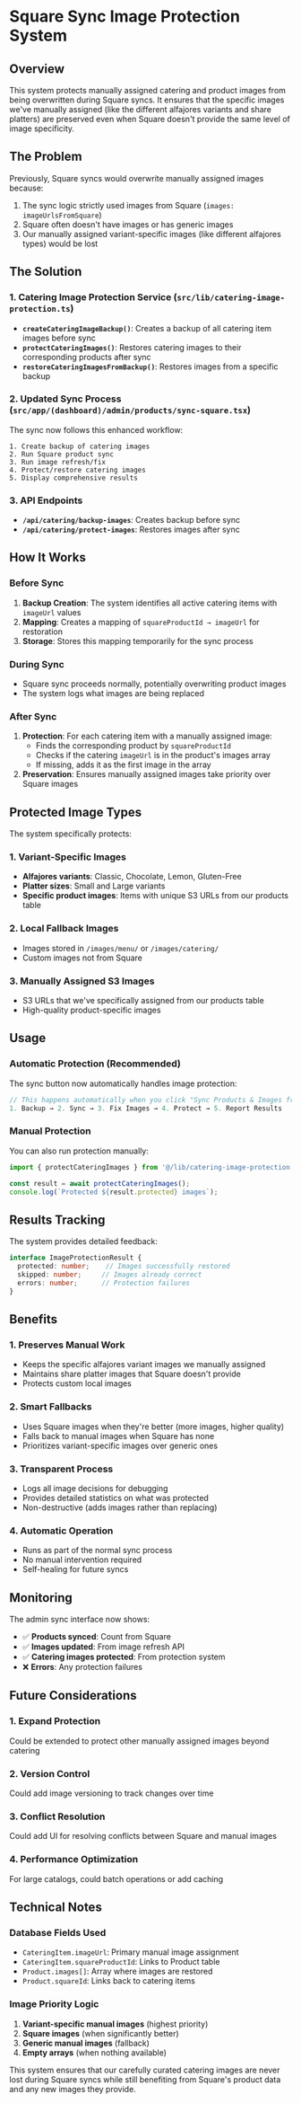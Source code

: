 # Square Sync Image Protection System

## Overview
This system protects manually assigned catering and product images from being overwritten during Square syncs. It ensures that the specific images we've manually assigned (like the different alfajores variants and share platters) are preserved even when Square doesn't provide the same level of image specificity.

## The Problem
Previously, Square syncs would overwrite manually assigned images because:
1. The sync logic strictly used images from Square (`images: imageUrlsFromSquare`)
2. Square often doesn't have images or has generic images
3. Our manually assigned variant-specific images (like different alfajores types) would be lost

## The Solution

### 1. Catering Image Protection Service (`src/lib/catering-image-protection.ts`)
- **`createCateringImageBackup()`**: Creates a backup of all catering item images before sync
- **`protectCateringImages()`**: Restores catering images to their corresponding products after sync
- **`restoreCateringImagesFromBackup()`**: Restores images from a specific backup

### 2. Updated Sync Process (`src/app/(dashboard)/admin/products/sync-square.tsx`)
The sync now follows this enhanced workflow:

```
1. Create backup of catering images
2. Run Square product sync
3. Run image refresh/fix
4. Protect/restore catering images
5. Display comprehensive results
```

### 3. API Endpoints
- **`/api/catering/backup-images`**: Creates backup before sync
- **`/api/catering/protect-images`**: Restores images after sync

## How It Works

### Before Sync
1. **Backup Creation**: The system identifies all active catering items with `imageUrl` values
2. **Mapping**: Creates a mapping of `squareProductId → imageUrl` for restoration
3. **Storage**: Stores this mapping temporarily for the sync process

### During Sync
- Square sync proceeds normally, potentially overwriting product images
- The system logs what images are being replaced

### After Sync
1. **Protection**: For each catering item with a manually assigned image:
   - Finds the corresponding product by `squareProductId`
   - Checks if the catering `imageUrl` is in the product's images array
   - If missing, adds it as the first image in the array
2. **Preservation**: Ensures manually assigned images take priority over Square images

## Protected Image Types

The system specifically protects:

### 1. Variant-Specific Images
- **Alfajores variants**: Classic, Chocolate, Lemon, Gluten-Free
- **Platter sizes**: Small and Large variants
- **Specific product images**: Items with unique S3 URLs from our products table

### 2. Local Fallback Images
- Images stored in `/images/menu/` or `/images/catering/`
- Custom images not from Square

### 3. Manually Assigned S3 Images
- S3 URLs that we've specifically assigned from our products table
- High-quality product-specific images

## Usage

### Automatic Protection (Recommended)
The sync button now automatically handles image protection:

```typescript
// This happens automatically when you click "Sync Products & Images from Square"
1. Backup → 2. Sync → 3. Fix Images → 4. Protect → 5. Report Results
```

### Manual Protection
You can also run protection manually:

```typescript
import { protectCateringImages } from '@/lib/catering-image-protection';

const result = await protectCateringImages();
console.log(`Protected ${result.protected} images`);
```

## Results Tracking

The system provides detailed feedback:

```typescript
interface ImageProtectionResult {
  protected: number;    // Images successfully restored
  skipped: number;     // Images already correct
  errors: number;      // Protection failures
}
```

## Benefits

### 1. **Preserves Manual Work**
- Keeps the specific alfajores variant images we manually assigned
- Maintains share platter images that Square doesn't provide
- Protects custom local images

### 2. **Smart Fallbacks**
- Uses Square images when they're better (more images, higher quality)
- Falls back to manual images when Square has none
- Prioritizes variant-specific images over generic ones

### 3. **Transparent Process**
- Logs all image decisions for debugging
- Provides detailed statistics on what was protected
- Non-destructive (adds images rather than replacing)

### 4. **Automatic Operation**
- Runs as part of the normal sync process
- No manual intervention required
- Self-healing for future syncs

## Monitoring

The admin sync interface now shows:
- ✅ **Products synced**: Count from Square
- ✅ **Images updated**: From image refresh API
- ✅ **Catering images protected**: From protection system
- ❌ **Errors**: Any protection failures

## Future Considerations

### 1. **Expand Protection**
Could be extended to protect other manually assigned images beyond catering

### 2. **Version Control**
Could add image versioning to track changes over time

### 3. **Conflict Resolution**
Could add UI for resolving conflicts between Square and manual images

### 4. **Performance Optimization**
For large catalogs, could batch operations or add caching

## Technical Notes

### Database Fields Used
- `CateringItem.imageUrl`: Primary manual image assignment
- `CateringItem.squareProductId`: Links to Product table
- `Product.images[]`: Array where images are restored
- `Product.squareId`: Links back to catering items

### Image Priority Logic
1. **Variant-specific manual images** (highest priority)
2. **Square images** (when significantly better)
3. **Generic manual images** (fallback)
4. **Empty arrays** (when nothing available)

This system ensures that our carefully curated catering images are never lost during Square syncs while still benefiting from Square's product data and any new images they provide. 